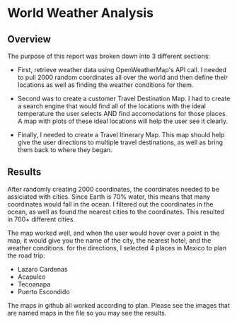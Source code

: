 # World Weather Analysis

## Overview
The purpose of this report was broken down into 3 different sections:
- First, retrieve weather data using OpenWeatherMap's API call. I needed to pull 2000 random coordinates all over the world and then define their locations as well as finding the weather conditions for them.

- Second was to create a customer Travel Destination Map. I had to create a search engine that would find all of the locations with the ideal temperature the user selects AND find accomodations for those places. A map with plots of these ideal locations will help the user see it clearly.

- Finally, I needed to create a Travel Itinerary Map. This map should help give the user directions to multiple travel destinations, as well as bring them back to where they began.

## Results

After randomly creating 2000 coordinates, the coordinates needed to be assiciated with cities. Since Earth is 70% water, this means that many coordinates would fall in the ocean. I filtered out the coordinates in the ocean, as well as found the nearest cities to the coordinates. This resulted in 700+ different cities.

The map worked well, and when the user would hover over a point in the map, it would give you the name of the city, the nearest hotel, and the weather conditions. for the directions, I selected 4 places in Mexico to plan the road trip:
- Lazaro Cardenas
- Acapulco
- Tecoanapa
- Puerto Escondido

The maps in github all worked according to plan. Please see the images that are named maps in the file so you may see the results.
